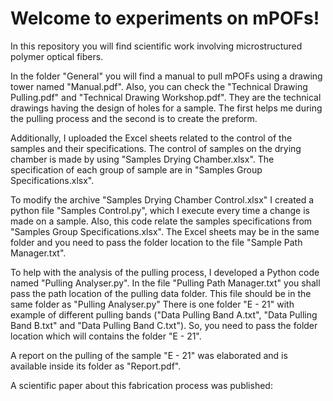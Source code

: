 # Welcome to experiments on mPOFs!

In this repository you will find scientific work involving microstructured polymer optical fibers.

In the folder "General" you will find a manual to pull mPOFs using a drawing tower named "Manual.pdf". 
Also, you can check the "Technical Drawing Pulling.pdf" and "Technical Drawing Workshop.pdf". 
They are the technical drawings having the design of holes for a sample. 
The first helps me during the pulling process and the second is to create the preform.

Additionally, I uploaded the Excel sheets related to the control of the samples and their specifications.
The control of samples on the drying chamber is made by using "Samples Drying Chamber.xlsx".
The specification of each group of sample are in "Samples Group Specifications.xlsx".

To modify the archive "Samples Drying Chamber Control.xlsx" I created a python file "Samples Control.py", which I execute every time a change is made on a sample.
Also, this code relate the samples specifications from "Samples Group Specifications.xlsx".
The Excel sheets may be in the same folder and you need to pass the folder location to the file "Sample Path Manager.txt".

To help with the analysis of the pulling process, I developed a Python code named "Pulling Analyser.py".
In the file "Pulling Path Manager.txt" you shall pass the path location of the pulling data folder.
This file should be in the same folder as "Pulling Analyser.py"
There is one folder "E - 21" with example of different pulling bands ("Data Pulling Band A.txt", "Data Pulling Band B.txt" and "Data Pulling Band C.txt").
So, you need to pass the folder location which will contains the folder "E - 21".

A report on the pulling of the sample "E - 21" was elaborated and is available inside its folder as "Report.pdf".

A scientific paper about this fabrication process was published:
